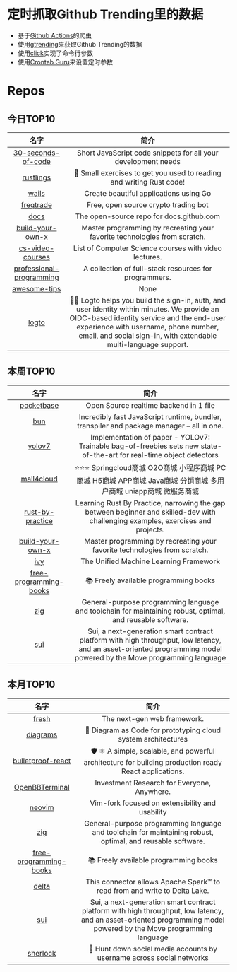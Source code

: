 # 定时抓取Github Trending里的数据
* 基于[Github Actions](https://docs.github.com/en/actions)的爬虫
* 使用[gtrending](https://github.com/hedythedev/gtrending)来获取Github Trending的数据
* 使用[click](https://github.com/pallets/click)实现了命令行参数
* 使用[Crontab Guru](https://crontab.guru/)来设置定时参数

# Repos
## 今日TOP10 
<!-- START OF DAILY_TOP10_REPOS -->
| 名字 | 简介 |
| :----: | :----: |
| [30-seconds-of-code](https://github.com/30-seconds/30-seconds-of-code) | Short JavaScript code snippets for all your development needs |
| [rustlings](https://github.com/rust-lang/rustlings) | 🦀 Small exercises to get you used to reading and writing Rust code! |
| [wails](https://github.com/wailsapp/wails) | Create beautiful applications using Go |
| [freqtrade](https://github.com/freqtrade/freqtrade) | Free, open source crypto trading bot |
| [docs](https://github.com/github/docs) | The open-source repo for docs.github.com |
| [build-your-own-x](https://github.com/codecrafters-io/build-your-own-x) | Master programming by recreating your favorite technologies from scratch. |
| [cs-video-courses](https://github.com/Developer-Y/cs-video-courses) | List of Computer Science courses with video lectures. |
| [professional-programming](https://github.com/charlax/professional-programming) | A collection of full-stack resources for programmers. |
| [awesome-tips](https://github.com/jbhuang0604/awesome-tips) | None |
| [logto](https://github.com/logto-io/logto) | 🧑‍🚀 Logto helps you build the sign-in, auth, and user identity within minutes. We provide an OIDC-based identity service and the end-user experience with username, phone number, email, and social sign-in, with extendable multi-language support. |
<!-- END OF DAILY_TOP10_REPOS -->

## 本周TOP10
<!-- START OF WEEKLY_TOP10_REPOS -->
| 名字 | 简介 |
| :----: | :----: |
| [pocketbase](https://github.com/pocketbase/pocketbase) | Open Source realtime backend in 1 file |
| [bun](https://github.com/oven-sh/bun) | Incredibly fast JavaScript runtime, bundler, transpiler and package manager – all in one. |
| [yolov7](https://github.com/WongKinYiu/yolov7) | Implementation of paper - YOLOv7: Trainable bag-of-freebies sets new state-of-the-art for real-time object detectors |
| [mall4cloud](https://github.com/gz-yami/mall4cloud) | ⭐️⭐️⭐️ Springcloud商城 O2O商城 小程序商城 PC商城 H5商城 APP商城 Java商城 分销商城 多用户商城 uniapp商城 微服务商城 |
| [rust-by-practice](https://github.com/sunface/rust-by-practice) | Learning Rust By Practice, narrowing the gap between beginner and skilled-dev with challenging examples, exercises and projects. |
| [build-your-own-x](https://github.com/codecrafters-io/build-your-own-x) | Master programming by recreating your favorite technologies from scratch. |
| [ivy](https://github.com/unifyai/ivy) | The Unified Machine Learning Framework |
| [free-programming-books](https://github.com/EbookFoundation/free-programming-books) | 📚 Freely available programming books |
| [zig](https://github.com/ziglang/zig) | General-purpose programming language and toolchain for maintaining robust, optimal, and reusable software. |
| [sui](https://github.com/MystenLabs/sui) | Sui, a next-generation smart contract platform with high throughput, low latency, and an asset-oriented programming model powered by the Move programming language |
<!-- END OF WEEKLY_TOP10_REPOS -->

## 本月TOP10
<!-- START OF MONTHLY_TOP10_REPOS -->
| 名字 | 简介 |
| :----: | :----: |
| [fresh](https://github.com/denoland/fresh) | The next-gen web framework. |
| [diagrams](https://github.com/mingrammer/diagrams) | 🎨 Diagram as Code for prototyping cloud system architectures |
| [bulletproof-react](https://github.com/alan2207/bulletproof-react) | 🛡️ ⚛️ A simple, scalable, and powerful architecture for building production ready React applications. |
| [OpenBBTerminal](https://github.com/OpenBB-finance/OpenBBTerminal) | Investment Research for Everyone, Anywhere. |
| [neovim](https://github.com/neovim/neovim) | Vim-fork focused on extensibility and usability |
| [zig](https://github.com/ziglang/zig) | General-purpose programming language and toolchain for maintaining robust, optimal, and reusable software. |
| [free-programming-books](https://github.com/EbookFoundation/free-programming-books) | 📚 Freely available programming books |
| [delta](https://github.com/delta-io/delta) | This connector allows Apache Spark™ to read from and write to Delta Lake. |
| [sui](https://github.com/MystenLabs/sui) | Sui, a next-generation smart contract platform with high throughput, low latency, and an asset-oriented programming model powered by the Move programming language |
| [sherlock](https://github.com/sherlock-project/sherlock) | 🔎 Hunt down social media accounts by username across social networks |
<!-- END OF MONTHLY_TOP10_REPOS -->
